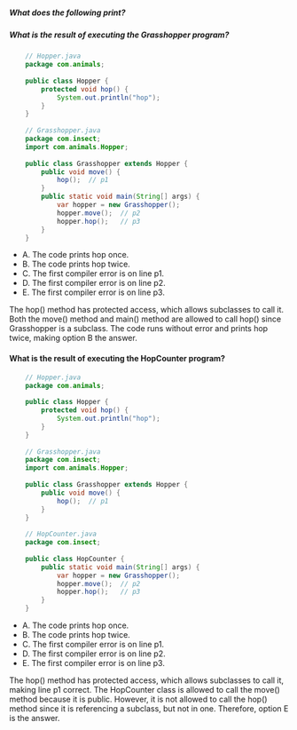 ##### What does the following print?
##### What is the result of executing the Grasshopper program?

``` java
    // Hopper.java
    package com.animals;
    
    public class Hopper {
        protected void hop() {
            System.out.println("hop");
        }
    }
    
    // Grasshopper.java
    package com.insect;
    import com.animals.Hopper;
    
    public class Grasshopper extends Hopper {
        public void move() {
            hop();  // p1
        }
        public static void main(String[] args) {
            var hopper = new Grasshopper();
            hopper.move();  // p2
            hopper.hop();   // p3
        }
    }
```


* A. The code prints hop once.
* B. The code prints hop twice.
* C. The first compiler error is on line p1.
* D. The first compiler error is on line p2.
* E. The first compiler error is on line p3.

The hop() method has protected access,
which allows subclasses to call it.
Both the move() method and main() method are allowed
to call hop() since Grasshopper is a subclass.
The code runs without error and prints hop twice,
making option B the answer.


#### What is the result of executing the HopCounter program?
```java
    // Hopper.java
    package com.animals;
    
    public class Hopper {
        protected void hop() {
            System.out.println("hop");
        }
    }
    
    // Grasshopper.java
    package com.insect;
    import com.animals.Hopper;
    
    public class Grasshopper extends Hopper {
        public void move() {
            hop();  // p1
        }
    }
    
    // HopCounter.java
    package com.insect;
    
    public class HopCounter {
        public static void main(String[] args) {
            var hopper = new Grasshopper();
            hopper.move();  // p2
            hopper.hop();   // p3
        }
    }
```

* A. The code prints hop once.
* B. The code prints hop twice.
* C. The first compiler error is on line p1.
* D. The first compiler error is on line p2.
* E. The first compiler error is on line p3.

The hop() method has protected access, which allows subclasses to call it,
making line p1 correct. The HopCounter class is allowed
to call the move() method because it is public.
However, it is not allowed to call the hop() method since it is referencing
a subclass, but not in one. Therefore, option E is the answer.
